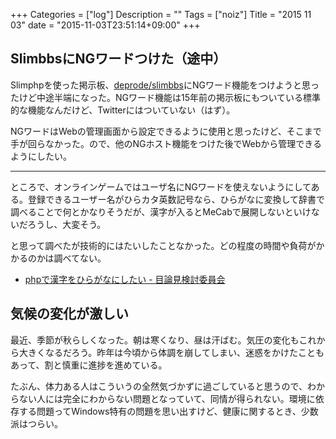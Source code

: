 +++
Categories = ["log"]
Description = ""
Tags = ["noiz"]
Title = "2015 11 03"
date = "2015-11-03T23:51:14+09:00"
+++

## SlimbbsにNGワードつけた（途中）
Slimphpを使った掲示板、[deprode/slimbbs](https://github.com/deprode/slimbbs)にNGワード機能をつけようと思ったけど中途半端になった。NGワード機能は15年前の掲示板にもついている標準的な機能なんだけど、Twitterにはついていない（はず）。

NGワードはWebの管理画面から設定できるように使用と思ったけど、そこまで手が回らなかった。ので、他のNGホスト機能をつけた後でWebから管理できるようにしたい。

----

ところで、オンラインゲームではユーザ名にNGワードを使えないようにしてある。登録できるユーザー名がひらカタ英数記号なら、ひらがなに変換して辞書で調べることで何とかなりそうだが、漢字が入るとMeCabで展開しないといけないだろうし、大変そう。

と思って調べたが技術的にはたいしたことなかった。どの程度の時間や負荷がかかるのかは調べてない。

* [phpで漢字をひらがなにしたい - 目論見検討委員会](http://d.hatena.ne.jp/tboffice/20110507/1304794214)


## 気候の変化が激しい
最近、季節が秋らしくなった。朝は寒くなり、昼は汗ばむ。気圧の変化もこれから大きくなるだろう。昨年は今頃から体調を崩してしまい、迷惑をかけたこともあって、割と慎重に進捗を進めている。

たぶん、体力ある人はこういうの全然気づかずに過ごしていると思うので、わからない人には完全にわからない問題となっていて、同情が得られない。環境に依存する問題ってWindows特有の問題を思い出すけど、健康に関するとき、少数派はつらい。